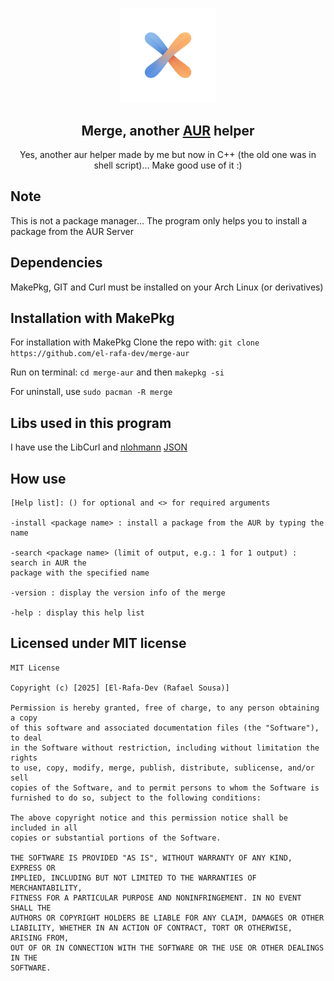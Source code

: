 <p align="center">
<img src=".github/merge_logo.png" width="30%" height="30%"/>

<h2 align="center">Merge, another <a href="https://aur.archlinux.org/">AUR</a> helper</h2>

<p align="center"> 
Yes, another aur helper made by me but now in C++ (the old one was in shell script)... Make good use of it :)
</p>
</p>


## Note
This is not a package manager... The program only helps you to install a package from the AUR Server

## Dependencies
MakePkg, GIT and Curl must be installed on your Arch Linux (or derivatives)

<!-- ## Installation - Manually
Clone the repo with:
```git clone https://github.com/el-rafa-dev/merge.git ```

Run the command:

 ```cd merge```

and then:

```make```
to compile and generate the executable
 or 
 ```make && make install``` to compile, generate the executable and install on the ```/usr/bin``` directory.

For uninstall, use ```sudo rm -r -f /usr/bin/merge``` -->


## Installation with MakePkg
For installation with MakePkg 
Clone the repo with:
```git clone https://github.com/el-rafa-dev/merge-aur ```

Run on terminal: ```cd merge-aur``` and then ```makepkg -si```

For uninstall, use ```sudo pacman -R merge```

## Libs used in this program
I have use the LibCurl and [nlohmann](https://github.com/nlohmann) [JSON](https://github.com/nlohmann/json)

## How use
```
[Help list]: () for optional and <> for required arguments

-install <package name> : install a package from the AUR by typing the name

-search <package name> (limit of output, e.g.: 1 for 1 output) : search in AUR the 
package with the specified name

-version : display the version info of the merge

-help : display this help list
```

## Licensed under MIT license

```
MIT License

Copyright (c) [2025] [El-Rafa-Dev (Rafael Sousa)]

Permission is hereby granted, free of charge, to any person obtaining a copy
of this software and associated documentation files (the "Software"), to deal
in the Software without restriction, including without limitation the rights
to use, copy, modify, merge, publish, distribute, sublicense, and/or sell
copies of the Software, and to permit persons to whom the Software is
furnished to do so, subject to the following conditions:

The above copyright notice and this permission notice shall be included in all
copies or substantial portions of the Software.

THE SOFTWARE IS PROVIDED "AS IS", WITHOUT WARRANTY OF ANY KIND, EXPRESS OR
IMPLIED, INCLUDING BUT NOT LIMITED TO THE WARRANTIES OF MERCHANTABILITY,
FITNESS FOR A PARTICULAR PURPOSE AND NONINFRINGEMENT. IN NO EVENT SHALL THE
AUTHORS OR COPYRIGHT HOLDERS BE LIABLE FOR ANY CLAIM, DAMAGES OR OTHER
LIABILITY, WHETHER IN AN ACTION OF CONTRACT, TORT OR OTHERWISE, ARISING FROM,
OUT OF OR IN CONNECTION WITH THE SOFTWARE OR THE USE OR OTHER DEALINGS IN THE
SOFTWARE.
```
